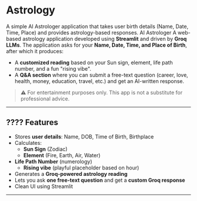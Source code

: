 # Astrology
A simple AI Astrologer application that takes user birth details (Name, Date, Time, Place) and provides astrology-based responses.
AI Astrologer 
A web-based astrology application developed using **Streamlit** and driven by **Groq LLMs**.
The application asks for your **Name, Date, Time, and Place of Birth**, after which it produces:

- A **customized reading** based on your Sun sign, element, life path number, and a fun "rising vibe".
- A **Q&A section** where you can submit a free-text question (career, love, health, money, education, travel, etc.) and get an AI-written response.

> ⚠️ For entertainment purposes only. This app is not a substitute for professional advice.

---

## ???? Features

- Stores **user details**: Name, DOB, Time of Birth, Birthplace
- Calculates:
  - **Sun Sign** (Zodiac)
  - **Element** (Fire, Earth, Air, Water)
- **Life Path Number** (numerology)  
  - **Rising vibe** (playful placeholder based on hour)  
- Generates a **Groq-powered astrology reading**  
- Lets you ask **one free-text question** and get a **custom Groq response**  
- Clean UI using Streamlit  

---
